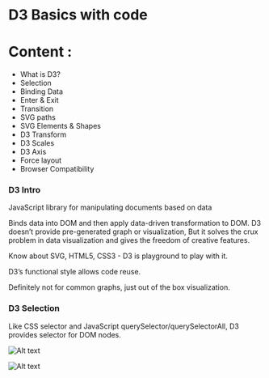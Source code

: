# D3 Basics with code

# Content : 
* What is D3?
* Selection
* Binding Data
* Enter & Exit
* Transition
* SVG paths
* SVG Elements & Shapes
* D3 Transform
* D3 Scales
* D3 Axis
* Force layout
* Browser Compatibility

### D3 Intro

JavaScript library for manipulating documents based on data

Binds data into DOM and then apply data-driven transformation to DOM. D3 doesn’t provide pre-generated graph or visualization, But it solves the crux problem in data visualization and gives the freedom of creative features.

Know about SVG, HTML5, CSS3 - D3 is playground to play with it.

D3’s functional style allows code reuse.

Definitely not for common graphs, just out of the box visualization.

### D3 Selection

Like CSS selector and JavaScript querySelector/querySelectorAll, D3 provides selector for DOM nodes.




![Alt text](/app/images/screenshot.png?raw=true)

![Alt text](/app/images/jasmine-screenshot.png?raw=true)